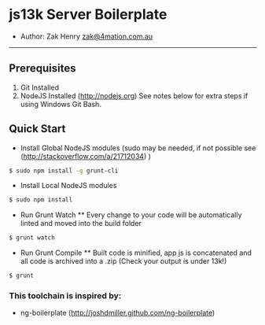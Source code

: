 # js13k Server Boilerplate

* Author: Zak Henry <zak@4mation.com.au>

***

## Prerequisites

1.  Git Installed
2.  NodeJS Installed (http://nodejs.org)
    See notes below for extra steps if using Windows Git Bash.

## Quick Start

* Install Global NodeJS modules (sudo may be needed, if not possible see (http://stackoverflow.com/a/21712034) )
```sh
$ sudo npm install -g grunt-cli
```

* Install Local NodeJS modules
```sh
$ sudo npm install
```

* Run Grunt Watch
** Every change to your code will be automatically linted and moved into the build folder
```sh
$ grunt watch
```

* Run Grunt Compile
** Built code is minified, app js is concatenated and all code is archived into a .zip (Check your output is under 13k!)
```sh
$ grunt
```


### This toolchain is inspired by:
* ng-boilerplate (http://joshdmiller.github.com/ng-boilerplate)

